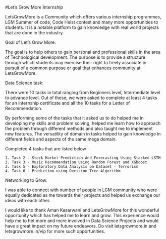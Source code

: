 #Let’s Grow More Internship

LetsGrowMore is a Community which offers various internship programmes, LGM Summer of code, Code Heist contest and many more opportunities to students. It is a notable platform to gain knowledge with real world projects that are done in the industry.

Goal of Let’s Grow More:

The goal is to help others to gain personal and professional skills in the area of Technological development. The purpose is to provide a structure through which students may exercise their right to freely associate in pursuit of a common purpose or goal that enhances community at LetsGrowMore. 

Data Science task:

There were 10 tasks in total ranging from Beginners level, Intermediate level to advance level. Out of these, we were asked to complete at least 4 tasks for an internship certificate and all the 10 tasks for a Letter of Recommendation.

By performing some of the tasks that it asked us to do helped me in developing my skills and problem solving, helped me learn how to approach the problem through different methods and also taught me to implement new features. The versatility of domain in tasks helped to gain knowledge in different fields and aspects of the same mega domain.

Completed 4 tasks that are listed below :

	1. Task 2 - Stock Market Prediction And Forecasting Using Stacked LSTM
	2. Task 3 - Music Recommendation Using Random Forest and XGboost
	3. Task 5 - Exploratory Data Analysis on Dataset - Terrorism
	4. Task 6 - Prediction using Decision Tree Algorithm

Networking to Grow:

I was able to connect with number of people in LGM community who were equally dedicated as me towards their projects and helped us exchange our ideas with each other.

I would like to thank Aman Kesarwani and LetsGrowMore for this wonderful opportunity which has helped me to learn and grow. This experience would help me to het more and more involved in Data Science Projects and would have a great impact on my future endeavors. Do visit letsgrowmore.in and letsgrowmore.in/vip for more such opportunities.
